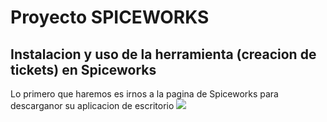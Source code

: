 # Proyecto SPICEWORKS

## Instalacion y uso de la herramienta (creacion de tickets) en Spiceworks

Lo primero que haremos es irnos a la pagina de Spiceworks para descarganor su aplicacion de escritorio
![](imagenes/monitorizacion/1.PNG)

